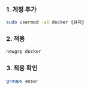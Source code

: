 
### 1. 계정 추가
```bash
sudo usermod -aG docker {유저}
```

### 2. 적용
```bash
newgrp docker
```

### 3. 적용 확인
```bash
groups auser
```